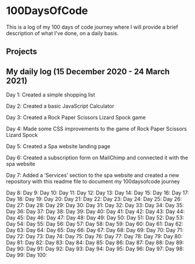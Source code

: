 # 100DaysOfCode
This is a log of my 100 days of code journey where I will provide a brief description of what I've done, on a daily basis. 

## Projects  
 
## My daily log (15 December 2020 - 24 March 2021)
Day 1: Created a simple shopping list

Day 2: Created a basic JavaScript Calculator

Day 3: Created a Rock Paper Scissors Lizard Spock game

Day 4: Made some CSS improvements to the game of Rock Paper Scissors Lizard Spock

Day 5: Created a Spa website landing page

Day 6: Created a subscription form on MailChimp and connected it with the spa website

Day 7: Added a ‘Services’ section to the spa website and created a new repository with this readme file to document my 100daysofcode journey

Day 8: 
Day 9: 
Day 10: 
Day 11: 
Day 12: 
Day 13: 
Day 14: 
Day 15: 
Day 16: 
Day 17: 
Day 18: 
Day 19: 
Day 20: 
Day 21: 
Day 22: 
Day 23: 
Day 24: 
Day 25: 
Day 26: 
Day 27: 
Day 28: 
Day 29: 
Day 30: 
Day 31: 
Day 32: 
Day 33: 
Day 34: 
Day 35: 
Day 36: 
Day 37: 
Day 38: 
Day 39:
Day 40: 
Day 41: 
Day 42: 
Day 43: 
Day 44: 
Day 45: 
Day 46: 
Day 47: 
Day 48: 
Day 49: 
Day 50: 
Day 51: 
Day 52: 
Day 53: 
Day 54: 
Day 55: 
Day 56: 
Day 57: 
Day 58: 
Day 59: 
Day 60: 
Day 61: 
Day 62: 
Day 63: 
Day 64: 
Day 65: 
Day 66: 
Day 67: 
Day 68: 
Day 69: 
Day 70: 
Day 71: 
Day 72: 
Day 73: 
Day 74: 
Day 75: 
Day 76: 
Day 77: 
Day 78: 
Day 79: 
Day 80: 
Day 81: 
Day 82: 
Day 83: 
Day 84: 
Day 85: 
Day 86: 
Day 87: 
Day 88: 
Day 89: 
Day 90: 
Day 91: 
Day 92: 
Day 93: 
Day 94: 
Day 95: 
Day 96: 
Day 97: 
Day 98: 
Day 99: 
Day 100: 


